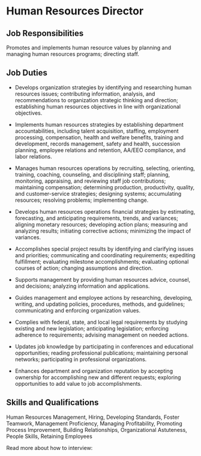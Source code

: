 # Human Resources Director

## Job Responsibilities

Promotes and implements human resource values by planning and managing human resources programs; directing staff.

## Job Duties

* Develops organization strategies by identifying and researching human resources issues; contributing information, analysis, and recommendations to organization strategic thinking and direction; establishing human resources objectives in line with organizational objectives.

* Implements human resources strategies by establishing department accountabilities, including talent acquisition, staffing, employment processing, compensation, health and welfare benefits, training and development, records management, safety and health, succession planning, employee relations and retention, AA/EEO compliance, and labor relations.

* Manages human resources operations by recruiting, selecting, orienting, training, coaching, counseling, and disciplining staff; planning, monitoring, appraising, and reviewing staff job contributions; maintaining compensation; determining production, productivity, quality, and customer-service strategies; designing systems; accumulating resources; resolving problems; implementing change.

* Develops human resources operations financial strategies by estimating, forecasting, and anticipating requirements, trends, and variances; aligning monetary resources; developing action plans; measuring and analyzing results; initiating corrective actions; minimizing the impact of variances.

* Accomplishes special project results by identifying and clarifying issues and priorities; communicating and coordinating requirements; expediting fulfillment; evaluating milestone accomplishments; evaluating optional courses of action; changing assumptions and direction.

* Supports management by providing human resources advice, counsel, and decisions; analyzing information and applications.

* Guides management and employee actions by researching, developing, writing, and updating policies, procedures, methods, and guidelines; communicating and enforcing organization values.

* Complies with federal, state, and local legal requirements by studying existing and new legislation; anticipating legislation; enforcing adherence to requirements; advising management on needed actions.

* Updates job knowledge by participating in conferences and educational opportunities; reading professional publications; maintaining personal networks; participating in professional organizations.

* Enhances department and organization reputation by accepting ownership for accomplishing new and different requests; exploring opportunities to add value to job accomplishments.

## Skills and Qualifications

Human Resources Management, Hiring, Developing Standards, Foster Teamwork, Management Proficiency, Managing Profitability, Promoting Process Improvement, Building Relationships, Organizational Astuteness, People Skills, Retaining Employees

Read more about how to interview:
